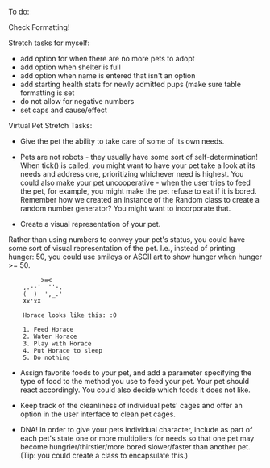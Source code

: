 To do:

Check Formatting!

Stretch tasks for myself:
- add option for when there are no more pets to adopt
- add option when shelter is full
- add option when name is entered that isn't an option
- add starting health stats for newly admitted pups (make sure table formatting is set
- do not allow for negative numbers
- set caps and cause/effect

Virtual Pet Stretch Tasks:

- Give the pet the ability to take care of some of its own needs.

- Pets are not robots - they usually have some sort of self-determination! When tick() is called, 
you might want to have your pet take a look at its needs and address one, prioritizing whichever need is highest. 
You could also make your pet uncooperative - when the user tries to feed the pet, for example, you might make the pet refuse to eat if it is bored. 
Remember how we created an instance of the Random class to create a random number generator? You might want to incorporate that.

- Create a visual representation of your pet.

Rather than using numbers to convey your pet's status, you could have some sort of visual representation of the pet. 
I.e., instead of printing hunger: 50, you could use smileys or ASCII art to show hunger when hunger >= 50.

		     >=<        
		,.--'  ''-.
		(  )  ',_.'
		Xx'xX      
		
		Horace looks like this: :0
		
		1. Feed Horace
		2. Water Horace
		3. Play with Horace
		4. Put Horace to sleep
		5. Do nothing

- Assign favorite foods to your pet, and add a parameter specifying the type of food to the method you use to feed your pet. 
Your pet should react accordingly. You could also decide which foods it does not like.


- Keep track of the cleanliness of individual pets' cages and offer an option in the user interface to clean pet cages.

- DNA! In order to give your pets individual character, include as part of each pet's state one or more multipliers for needs 
so that one pet may become hungrier/thirstier/more bored slower/faster than another pet. (Tip: you could create a class to encapsulate this.)